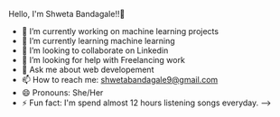 Hello, I'm Shweta Bandagale!!👋

- 🔭 I’m currently working on machine learning projects
- 🌱 I’m currently learning machine learning
- 👯 I’m looking to collaborate on Linkedin
- 🤔 I’m looking for help with Freelancing work
- 💬 Ask me about web developement
- 📫 How to reach me: shwetabandagale9@gmail.com
- 😄 Pronouns: She/Her
- ⚡ Fun fact: I'm spend almost 12 hours listening songs everyday.
-->
